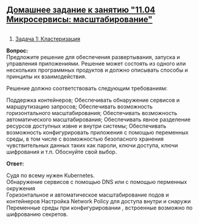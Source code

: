 ## [Домашнее задание к занятию "11.04 Микросервисы: масштабирование"](https://github.com/netology-code/devkub-homeworks/blob/main/11-microservices-04-scaling.md)
## 

1. [Задача 1: Кластеризация](https://github.com/netology-code/devkub-homeworks/blob/main/11-microservices-04-scaling.md#%D0%B7%D0%B0%D0%B4%D0%B0%D1%87%D0%B0-1-%D0%BA%D0%BB%D0%B0%D1%81%D1%82%D0%B5%D1%80%D0%B8%D0%B7%D0%B0%D1%86%D0%B8%D1%8F)

**Вопрос:**  
Предложите решение для обеспечения развертывания, запуска и управления приложениями. Решение может состоять из одного или нескольких программных продуктов и должно описывать способы и принципы их взаимодействия.

Решение должно соответствовать следующим требованиям:

Поддержка контейнеров;
Обеспечивать обнаружение сервисов и маршрутизацию запросов;
Обеспечивать возможность горизонтального масштабирования;
Обеспечивать возможность автоматического масштабирования;
Обеспечивать явное разделение ресурсов доступных извне и внутри системы;
Обеспечивать возможность конфигурировать приложения с помощью переменных среды, в том числе с возможностью безопасного хранения чувствительных данных таких как пароли, ключи доступа, ключи шифрования и т.п.
Обоснуйте свой выбор.

**Ответ:**  

Судя по всему нужен Kubernetes.    
Обнаружение сервисов с помощью DNS или с помощью перменных окружения  
Горизонтальное и автоматическое масштабирование подов и контейнеров
Настройка Network Policy для доступа внутри и снаружи
Переменные среды при конфигурировании , встроенные возможно по шифрованию секретов.

